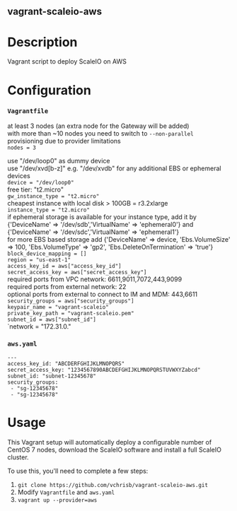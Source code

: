 vagrant-scaleio-aws
---------------

# Description

Vagrant script to deploy ScaleIO on AWS

# Configuration

### `Vagrantfile`

at least 3 nodes (an extra node for the Gateway will be added)  
with more than ~10 nodes you need to switch to `--non-parallel` provisioning due to provider limitations  
`nodes = 3` 

use "/dev/loop0" as dummy device  
use "/dev/xvd[b-z]" e.g. "/dev/xvdb" for any additional EBS or ephemeral devices  
`device = "/dev/loop0"`  
free tier: "t2.micro"  
`gw_instance_type = "t2.micro"`  
cheapest instance with local disk > 100GB = r3.2xlarge  
`instance_type = "t2.micro"`  
if ephemeral storage is available for your instance type, add it by {'DeviceName' => '/dev/sdb','VirtualName' => 'ephemeral0'} and {'DeviceName' => '/dev/sdc','VirtualName' => 'ephemeral1'}  
for more EBS based storage add {'DeviceName' => device, 'Ebs.VolumeSize' => 100, 'Ebs.VolumeType' => 'gp2', 'Ebs.DeleteOnTermination' => 'true'}  
`block_device_mapping = []`  
`region = "us-east-1"`  
`access_key_id = aws["access_key_id"]`  
`secret_access_key = aws["secret_access_key"]`  
required ports from VPC network: 6611,9011,7072,443,9099  
required ports from external network: 22  
optional ports from external to connect to IM and MDM: 443,6611  
`security_groups = aws["security_groups"]`  
`keypair_name = "vagrant-scaleio"`  
`private_key_path = "vagrant-scaleio.pem"`  
`subnet_id = aws["subnet_id"]`  
`network = "172.31.0."  

### `aws.yaml`

```
---
access_key_id: "ABCDERFGHIJKLMNOPQRS"
secret_access_key: "1234567890ABCDEFGHIJKLMNOPQRSTUVWXYZabcd"
subnet_id: "subnet-12345678"
security_groups:
 - "sg-12345678"
 - "sg-12345678"
 ```


# Usage

This Vagrant setup will automatically deploy a configurable number of CentOS 7 nodes, download the ScaleIO software and install a full ScaleIO cluster.

To use this, you'll need to complete a few steps:

1. `git clone https://github.com/vchrisb/vagrant-scaleio-aws.git`
2. Modify `Vagrantfile` and `aws.yaml`
3. `vagrant up --provider=aws`
